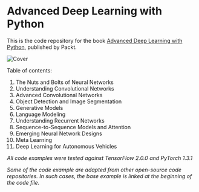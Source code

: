 # Advanced Deep Learning with Python
 
This is the code repository for the book [Advanced Deep Learning with Python](https://www.amazon.com/Advanced-Deep-Learning-Python-next-generation-ebook/dp/B082DHGVT5/), published by Packt.

![Cover](https://m.media-amazon.com/images/P/B082DHGVT5.01._SCLZZZZZZZ_SX500_.jpg)

Table of contents:

1. The Nuts and Bolts of Neural Networks
2. Understanding Convolutional Networks
3. Advanced Convolutional Networks
4. Object Detection and Image Segmentation
5. Generative Models
6. Language Modeling
7. Understanding Recurrent Networks
8. Sequence-to-Sequence Models and Attention
9. Emerging Neural Network Designs
10. Meta Learning
11. Deep Learning for Autonomous Vehicles	

_All code examples were tested against TensorFlow 2.0.0 and PyTorch 1.3.1_

_Some of the code example are adapted from other open-source code repositories. In such cases, the base example is linked at the beginning of the code file._  
